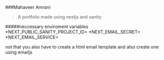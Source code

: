 ###Mahaveer Amrani
>A portfolio made using nextjs and sanity

#####neccessary enviroment variables
*NEXT_PUBLIC_SANITY_PROJECT_ID=<Your Sanity ID>
*NEXT_EMAIL_SECRET=<Your Email secret that you will find from emailjs>
*NEXT_EMAIL_SERVICE=<Your Email service that you will find from emailjs>

not that you also have to create a html email template and also create one using emailjs